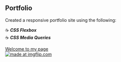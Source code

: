 ## Portfolio


Created a responsive portfolio site using the following: 

:coffee: **_CSS Flexbox_**
<br>
:coffee: **_CSS Media Queries_**

[Welcome to my page](https://portfolio-jg.herokuapp.com/)
<br>
<a href="https://imgflip.com/gif/2q1o3i"><img src="https://i.imgflip.com/2q1o3i.gif" title="made at imgflip.com"/></a>

